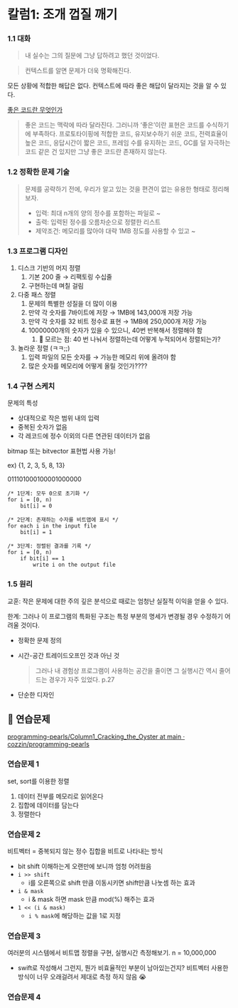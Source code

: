 # 칼럼1: 조개 껍질 깨기

### 1.1 대화

> 내 실수는 그의 질문에 그냥 답하려고 했던 것이었다.
> 

> 컨텍스트를 알면 문제가 더욱 명확해진다.
> 

모든 상황에 적합한 해답은 없다. 컨텍스트에 따라 좋은 해답이 달라지는 것을 알 수 있다.

[좋은 코드란 무엇인가](https://gyuwon.github.io/blog/2020/07/31/what-is-good-code.html)

> 좋은 코드는 맥락에 따라 달라진다. 그러니까 ‘좋은’이란 표현은 코드를 수식하기에 부족하다. 프로토타이핑에 적합한 코드, 유지보수하기 쉬운 코드, 전력효율이 높은 코드, 응답시간이 짧은 코드, 프레임 수를 유지하는 코드, GC를 덜 자극하는 코드 같은 건 있지만 그냥 좋은 코드란 존재하지 않는다.
> 

### 1.2 정확한 문제 기술

> 문제를 공략하기 전에, 우리가 알고 있는 것을 편견이 없는 유용한 형태로 정리해 보자.
> - 입력: 최대 n개의 양의 정수를 포함하는 파일로 ~
> - 출력: 입력된 정수를 오름차순으로 정렬한 리스트
> - 제약조건: 메모리를 많아야 대략 1MB 정도를 사용할 수 있고 ~
> 

### 1.3 프로그램 디자인

1. 디스크 기반의 머지 정렬
    1. 기본 200 줄 → 리팩토링 수십줄
    2. 구현하는데 며칠 걸림
2. 다중 패스 정렬
    1. 문제의 특별한 성질을 더 많이 이용
    2. 만약 각 숫자를 7바이트에 저장 → 1MB에 143,000개 저장 가능
    3. 만약 각 숫자를 32 비트 정수로 표현 → 1MB에 250,000개 저장 가능
    4. 10000000개의 숫자가 있을 수 있으니, 40번 반복해서 정렬해야 함
        1. 🤔 모르는 점: 40 번 나눠서 정렬하는데 어떻게 누적되어서 정렬되는가?
3. 놀라운 정렬 (ㅋㅋ;;)
    1. 입력 파일의 모든 숫자를 → 가능한 메모리 위에 올려야 함
    2. 많은 숫자를 메모리에 어떻게 올릴 것인가????
    

### 1.4 구현 스케치

문제의 특성

- 상대적으로 작은 범위 내의 입력
- 중복된 숫자가 없음
- 각 레코드에 정수 이외의 다른 연관된 데이터가 없음

bitmap 또는 bitvector 표현법 사용 가능!

ex) {1, 2, 3, 5, 8, 13}

011101000100001000000

```
/* 1단계: 모두 0으로 초기화 */
for i = [0, n)
    bit[i] = 0

/* 2단계: 존재하는 수자를 비트맵에 표시 */
for each i in the input file
    bit[i] = 1

/* 3단계: 정렬된 결과를 기록 */
for i = [0, n)
    if bit[i] == 1
        write i on the output file
```

### 1.5 원리

교훈: 작은 문제에 대한 주의 깊은 분석으로 때로는 엄청난 실질적 이익을 얻을 수 있다.

한계: 그러나 이 프로그램의 특화된 구조는 특정 부분의 명세가 변경될 경우 수정하기 어려울 것이다.

- 정확한 문제 정의
- 시간-공간 트레이드오프인 것과 아닌 것
    
    > 그러나 내 경험상 프로그램이 사용하는 공간을 줄이면 그 실행시간 역시 줄어드는 경우가 자주 있었다. p.27
    > 
- 단순한 디자인

## 🤸 연습문제

[programming-pearls/Column1_Cracking_the_Oyster at main · cozzin/programming-pearls](https://github.com/cozzin/programming-pearls/tree/main/Column1_Cracking_the_Oyster)

### 연습문제 1

set, sort를 이용한 정렬

1. 데이터 전부를 메모리로 읽어온다
2. 집합에 데이터를 담는다
3. 정렬한다

### 연습문제 2

비트벡터 = 중복되지 않는 정수 집합을 비트로 나타내는 방식

- bit shift 이해하는게 오랜만에 보니까 엄청 어려웠음
- `i >> shift` 
  - i를 오른쪽으로 shift 만큼 이동시키면 shift만큼 나눗셈 하는 효과
- `i & mask`
  - i & mask 하면 mask 만큼 mod(%) 해주는 효과
- `1 << (i & mask)`
  - `i % mask`에 해당하는 값을 1로 지정

### 연습문제 3

여러분의 시스템에서 비트맵 정렬을 구현, 실행시간 측정해보기. n = 10,000,000

- swift로 작성해서 그런지, 뭔가 비효율적인 부분이 남아있는건지? 비트벡터 사용한 방식이 너무 오래걸려서 제대로 측정 하지 않음 😭

### 연습문제 4


